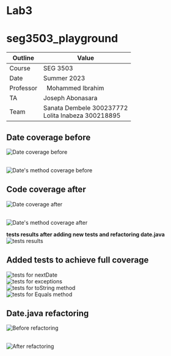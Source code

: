 # Lab3
# seg3503_playground
| Outline | Value |
| --- | --- |
| Course | SEG 3503 |
| Date | Summer 2023 |
| Professor |  Mohammed Ibrahim  |
| TA | Joseph Abonasara  |
| Team | Sanata Dembele 300237772 <br> Lolita Inabeza 300218895|

## Date coverage before

![Date coverage before](Photos/date_before_coverage.png)

<br> ![Date's method coverage before](Photos/Datemethods_coverage_before.png)


## Code coverage after

![Date coverage after](Photos/Date_coverage_after.png)

<br> ![Date's method coverage after](Photos/dateMethods_coverage_after.png)

__tests results after adding new tests and refactoring date.java__
<br> ![tests results](Photos/jacoco_run_3.png)

## Added tests to achieve full coverage

![tests for nextDate](Photos/nextDate%20test.png)
<br> ![tests for exceptions](Photos/Exception_test.png)
<br> ![tests for toString method](Photos/toString_test.png) 
<br> ![tests for Equals method](Photos/Equals_test.png) 


## Date.java refactoring 

![Before refactoring](Photos/date_before_refactoring.png) 

<br>![After refactoring](Photos/Date_after_refactoring.png)
